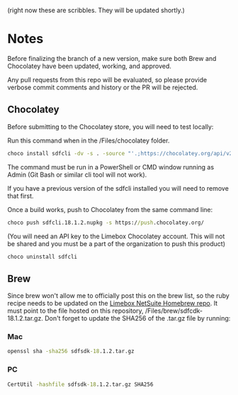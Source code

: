 (right now these are scribbles. They will be updated shortly.)

# Notes

Before finalizing the branch of a new version, make sure both Brew and Chocolatey have been updated, working, and approved.

Any pull requests from this repo will be evaluated, so please provide verbose commit comments and history or the PR will be rejected.

## Chocolatey

Before submitting to the Chocolatey store, you will need to test locally:

Run this command when in the /Files/chocolatey folder.

```cmd
choco install sdfcli -dv -s . -source "'.;https://chocolatey.org/api/v2/'"
```

The command must be run in a PowerShell or CMD window running as Admin (Git Bash or similar cli tool will not work).

If you have a previous version of the sdfcli installed you will need to remove that first.

Once a build works, push to Chocolatey from the same command line:
```cmd
choco push sdfcli.18.1.2.nupkg -s https://push.chocolatey.org/
```

(You will need an API key to the Limebox Chocolatey account. This will not be shared and you must be a part of the organization to push this product)

```cmd
choco uninstall sdfcli
```

## Brew

Since brew won't allow me to officially post this on the brew list, so the ruby recipe needs to be updated on the [Limebox NetSuite Homebrew repo](https://github.com/limebox/homebrew-netsuite). It must point to the file hosted on this repository, /Files/brew/sdfcdk-18.1.2.tar.gz. Don't forget to update the SHA256 of the .tar.gz file by running:

### Mac
```cmd
openssl sha -sha256 sdfsdk-18.1.2.tar.gz
```

### PC
```cmd
CertUtil -hashfile sdfsdk-18.1.2.tar.gz SHA256
```